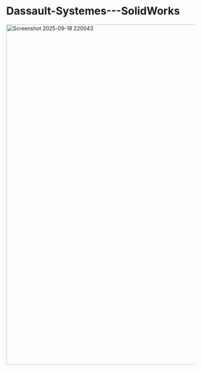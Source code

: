 # Dassault-Systemes---SolidWorks

<img width="1292" height="910" alt="Screenshot 2025-09-18 220043" src="https://github.com/user-attachments/assets/1a460e59-ca29-47a4-a196-f0ac7682c5f9" />

